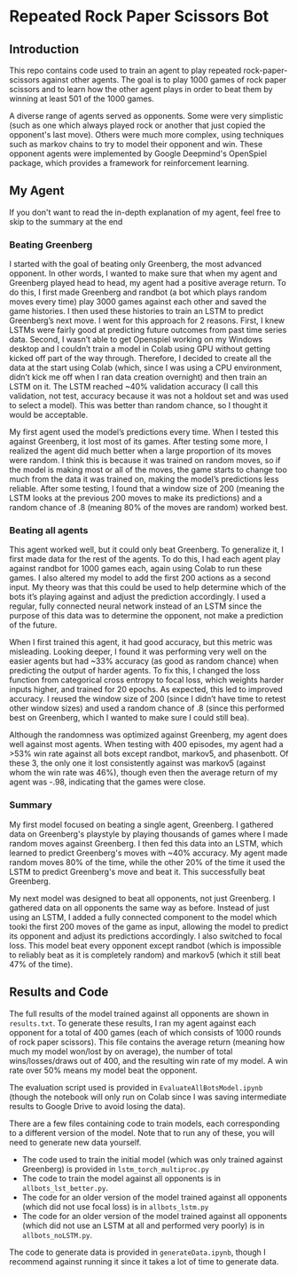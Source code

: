 # Repeated Rock Paper Scissors Bot

## Introduction

This repo contains code used to train an agent to play repeated rock-paper-scissors against other agents. The goal is to play 1000 games of rock paper scissors and to learn how the other agent plays in order to beat them by winning at least 501 of the 1000 games.

A diverse range of agents served as opponents. Some were very simplistic (such as one which always played rock or another that just copied the opponent's last move). Others were much more complex, using techniques such as markov chains to try to model their opponent and win. These opponent agents were implemented by Google Deepmind's OpenSpiel package, which provides a framework for reinforcement learning.

## My Agent

If you don't want to read the in-depth explanation of my agent, feel free to skip to the summary at the end

### Beating Greenberg

I started with the goal of beating only Greenberg, the most advanced opponent. In other words, I wanted to make sure that when my agent and Greenberg played head to head, my agent had a positive average return. To do this, I first made Greenberg and randbot (a bot which plays random moves every time) play 3000 games against each other and saved the game histories. I then used these histories to train an LSTM to predict Greenberg’s next move. I went for this approach for 2 reasons. First, I knew LSTMs were fairly good at predicting future outcomes from past time series data. Second, I wasn’t able to get Openspiel working on my Windows desktop and I couldn’t train a model in Colab using GPU without getting kicked off part of the way through. Therefore, I decided to create all the data at the start using Colab (which, since I was using a CPU environment, didn’t kick me off when I ran data creation overnight) and then train an LSTM on it. The LSTM reached ~40% validation accuracy (I call this validation, not test, accuracy because it was not a holdout set and was used to select a model). This was better than random chance, so I thought it would be acceptable.

My first agent used the model’s predictions every time. When I tested this against Greenberg, it lost most of its games. After testing some more, I realized the agent did much better when a large proportion of its moves were random. I think this is because it was trained on random moves, so if the model is making most or all of the moves, the game starts to change too much from the data it was trained on, making the model’s predictions less reliable. After some testing, I found that a window size of 200 (meaning the LSTM looks at the previous 200 moves to make its predictions) and a random chance of .8 (meaning 80% of the moves are random) worked best.

### Beating all agents

This agent worked well, but it could only beat Greenberg. To generalize it, I first made data for the rest of the agents. To do this, I had each agent play against randbot for 1000 games each, again using Colab to run these games. I also altered my model to add the first 200 actions as a second input. My theory was that this could be used to help determine which of the bots it’s playing against and adjust the prediction accordingly. I used a regular, fully connected neural network instead of an LSTM since the purpose of this data was to determine the opponent, not make a prediction of the future.

When I first trained this agent, it had good accuracy, but this metric was misleading. Looking deeper, I found it was performing very well on the easier agents but had ~33% accuracy (as good as random chance) when predicting the output of harder agents. To fix this, I changed the loss function from categorical cross entropy to focal loss, which weights harder inputs higher, and trained for 20 epochs. As expected, this led to improved accuracy. I reused the window size of 200 (since I didn’t have time to retest other window sizes) and used a random chance of .8 (since this performed best on Greenberg, which I wanted to make sure I could still bea).

Although the randomness was optimized against Greenberg, my agent does well against most agents. When testing with 400 episodes, my agent had a >53% win rate against all bots except randbot, markov5, and phasenbott. Of these 3, the only one it lost consistently against was markov5 (against whom the win rate was 46%), though even then the average return of my agent was -.98, indicating that the games were close. 


### Summary

My first model focused on beating a single agent, Greenberg. I gathered data on Greenberg's playstyle by playing thousands of games where I made random moves against Greenberg. I then fed this data into an LSTM, which learned to predict Greenberg's moves with ~40% accuracy. My agent made random moves 80% of the time, while the other 20% of the time it used the LSTM to predict Greenberg's move and beat it. This successfully beat Greenberg.

My next model was designed to beat all opponents, not just Greenberg. I gathered data on all opponents the same way as before. Instead of just using an LSTM, I added a fully connected component to the model which tooki the first 200 moves of the game as input, allowing the model to predict its opponent and adjust its predictions accordingly. I also switched to focal loss. This model beat every opponent except randbot (which is impossible to reliably beat as it is completely random) and markov5 (which it still beat 47% of the time).

## Results and Code

The full results of the model trained against all opponents are shown in `results.txt`. To generate these results, I ran my agent against each opponent for a total of 400 games (each of which consists of 1000 rounds of rock paper scissors). This file contains the average return (meaning how much my model won/lost by on average), the number of total wins/losses/draws out of 400, and the resulting win rate of my model. A win rate over 50% means my model beat the opponent.

The evaluation script used is provided in `EvaluateAllBotsModel.ipynb` (though the notebook will only run on Colab since I was saving intermediate results to Google Drive to avoid losing the data). 

There are a few files containing code to train models, each corresponding to a different version of the model. Note that to run any of these, you will need to generate new data yourself.
- The code used to train the initial model (which was only trained against Greenberg) is provided in `lstm_torch_multiproc.py`
- The code to train the model against all opponents is in `allbots_lst_better.py`.
- The code for an older version of the model trained against all opponents (which did not use focal loss) is in `allbots_lstm.py`
- The code for an older version of the model trained against all opponents (which did not use an LSTM at all and performed very poorly) is in `allbots_noLSTM.py`.

The code to generate data is provided in `generateData.ipynb`, though I recommend against running it since it takes a lot of time to generate data.
